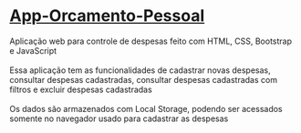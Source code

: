 # [App-Orcamento-Pessoal](https://marcospaulo62.github.io/App-Orcamento-Pessoal/consulta.html)


Aplicação web para controle de despesas feito com HTML, CSS, Bootstrap e JavaScript
<br>
<br>
Essa aplicação tem as funcionalidades de cadastrar novas despesas, consultar despesas cadastradas, consultar despesas cadastradas com filtros e excluir despesas cadastradas
<br>
<br>
Os dados são armazenados com Local Storage, podendo ser acessados somente no navegador usado para cadastrar as despesas
